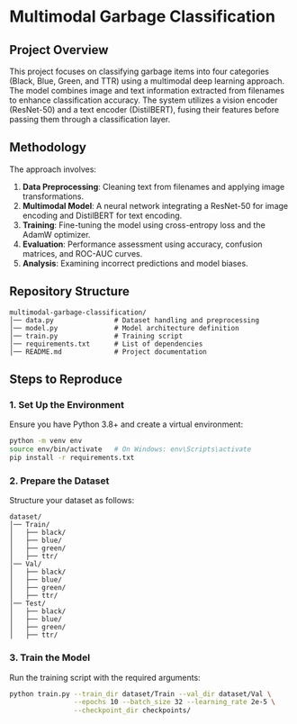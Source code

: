 # Multimodal Garbage Classification

## Project Overview
This project focuses on classifying garbage items into four categories (Black, Blue, Green, and TTR) using a multimodal deep learning approach. The model combines image and text information extracted from filenames to enhance classification accuracy. The system utilizes a vision encoder (ResNet-50) and a text encoder (DistilBERT), fusing their features before passing them through a classification layer.

## Methodology
The approach involves:
1. **Data Preprocessing**: Cleaning text from filenames and applying image transformations.
2. **Multimodal Model**: A neural network integrating a ResNet-50 for image encoding and DistilBERT for text encoding.
3. **Training**: Fine-tuning the model using cross-entropy loss and the AdamW optimizer.
4. **Evaluation**: Performance assessment using accuracy, confusion matrices, and ROC-AUC curves.
5. **Analysis**: Examining incorrect predictions and model biases.

## Repository Structure
```
multimodal-garbage-classification/
│── data.py               # Dataset handling and preprocessing
│── model.py              # Model architecture definition
│── train.py              # Training script
│── requirements.txt      # List of dependencies
│── README.md             # Project documentation
```

## Steps to Reproduce

### 1. Set Up the Environment
Ensure you have Python 3.8+ and create a virtual environment:
```bash
python -m venv env
source env/bin/activate   # On Windows: env\Scripts\activate
pip install -r requirements.txt
```

### 2. Prepare the Dataset
Structure your dataset as follows:
```
dataset/
│── Train/
│   ├── black/
│   ├── blue/
│   ├── green/
│   ├── ttr/
│── Val/
│   ├── black/
│   ├── blue/
│   ├── green/
│   ├── ttr/
│── Test/
│   ├── black/
│   ├── blue/
│   ├── green/
│   ├── ttr/
```

### 3. Train the Model
Run the training script with the required arguments:
```bash
python train.py --train_dir dataset/Train --val_dir dataset/Val \
                --epochs 10 --batch_size 32 --learning_rate 2e-5 \
                --checkpoint_dir checkpoints/
```

